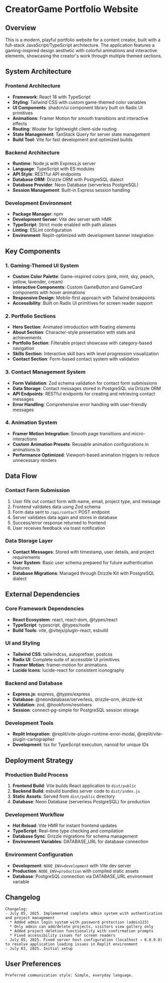 # CreatorGame Portfolio Website

## Overview

This is a modern, playful portfolio website for a content creator, built with a full-stack JavaScript/TypeScript architecture. The application features a gaming-inspired design aesthetic with colorful animations and interactive elements, showcasing the creator's work through multiple themed sections.

## System Architecture

### Frontend Architecture
- **Framework**: React 18 with TypeScript
- **Styling**: Tailwind CSS with custom game-themed color variables
- **UI Components**: shadcn/ui component library built on Radix UI primitives
- **Animations**: Framer Motion for smooth transitions and interactive effects
- **Routing**: Wouter for lightweight client-side routing
- **State Management**: TanStack Query for server state management
- **Build Tool**: Vite for fast development and optimized builds

### Backend Architecture
- **Runtime**: Node.js with Express.js server
- **Language**: TypeScript with ES modules
- **API Style**: RESTful API endpoints
- **Database ORM**: Drizzle ORM with PostgreSQL dialect
- **Database Provider**: Neon Database (serverless PostgreSQL)
- **Session Management**: Built-in Express session handling

### Development Environment
- **Package Manager**: npm
- **Development Server**: Vite dev server with HMR
- **TypeScript**: Strict mode enabled with path aliases
- **Linting**: ESLint configuration
- **Environment**: Replit-optimized with development banner integration

## Key Components

### 1. Gaming-Themed UI System
- **Custom Color Palette**: Game-inspired colors (pink, mint, sky, peach, yellow, lavender, cream)
- **Interactive Components**: Custom GameButton and GameCard components with hover animations
- **Responsive Design**: Mobile-first approach with Tailwind breakpoints
- **Accessibility**: Built on Radix UI primitives for screen reader support

### 2. Portfolio Sections
- **Hero Section**: Animated introduction with floating elements
- **About Section**: Character-style presentation with stats and achievements
- **Portfolio Section**: Filterable project showcase with category-based navigation
- **Skills Section**: Interactive skill bars with level progression visualization
- **Contact Section**: Form-based contact system with validation

### 3. Contact Management System
- **Form Validation**: Zod schema validation for contact form submissions
- **Data Storage**: Contact messages stored in PostgreSQL via Drizzle ORM
- **API Endpoints**: RESTful endpoints for creating and retrieving contact messages
- **Error Handling**: Comprehensive error handling with user-friendly messages

### 4. Animation System
- **Framer Motion Integration**: Smooth page transitions and micro-interactions
- **Custom Animation Presets**: Reusable animation configurations in animations.ts
- **Performance Optimized**: Viewport-based animation triggers to reduce unnecessary renders

## Data Flow

### Contact Form Submission
1. User fills out contact form with name, email, project type, and message
2. Frontend validates data using Zod schema
3. Form data sent to `/api/contact` POST endpoint
4. Server validates data again and stores in database
5. Success/error response returned to frontend
6. User receives feedback via toast notification

### Data Storage Layer
- **Contact Messages**: Stored with timestamp, user details, and project requirements
- **User System**: Basic user schema prepared for future authentication features
- **Database Migrations**: Managed through Drizzle Kit with PostgreSQL dialect

## External Dependencies

### Core Framework Dependencies
- **React Ecosystem**: react, react-dom, @types/react
- **TypeScript**: typescript, @types/node
- **Build Tools**: vite, @vitejs/plugin-react, esbuild

### UI and Styling
- **Tailwind CSS**: tailwindcss, autoprefixer, postcss
- **Radix UI**: Complete suite of accessible UI primitives
- **Framer Motion**: framer-motion for animations
- **Lucide Icons**: lucide-react for consistent iconography

### Backend and Database
- **Express.js**: express, @types/express
- **Database**: @neondatabase/serverless, drizzle-orm, drizzle-kit
- **Validation**: zod, @hookform/resolvers
- **Session**: connect-pg-simple for PostgreSQL session storage

### Development Tools
- **Replit Integration**: @replit/vite-plugin-runtime-error-modal, @replit/vite-plugin-cartographer
- **Development**: tsx for TypeScript execution, nanoid for unique IDs

## Deployment Strategy

### Production Build Process
1. **Frontend Build**: Vite builds React application to `dist/public`
2. **Backend Build**: esbuild bundles server code to `dist/index.js`
3. **Static Assets**: Served from `dist/public` directory
4. **Database**: Neon Database (serverless PostgreSQL) for production

### Development Workflow
- **Hot Reload**: Vite HMR for instant frontend updates
- **TypeScript**: Real-time type checking and compilation
- **Database Sync**: Drizzle migrations for schema management
- **Environment Variables**: DATABASE_URL for database connection

### Environment Configuration
- **Development**: `NODE_ENV=development` with Vite dev server
- **Production**: `NODE_ENV=production` with compiled static assets
- **Database**: PostgreSQL connection via DATABASE_URL environment variable

## Changelog
```
Changelog:
- July 05, 2025. Implemented complete admin system with authentication and project management
  * Added admin login system with password protection (admin123)
  * Only admin can add/delete projects, visitors view gallery only
  * Added project deletion functionality with confirmation prompts
  * Fixed accessibility issues for screen readers
- July 05, 2025. Fixed server host configuration (localhost → 0.0.0.0) to resolve application loading issues in Replit environment
- July 03, 2025. Initial setup
```

## User Preferences
```
Preferred communication style: Simple, everyday language.
```